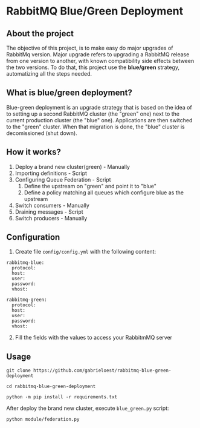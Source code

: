 
# RabbitMQ Blue/Green Deployment

## About the project
The objective of this project, is to make easy do major upgrades of RabbitMq version. Major upgrade refers to upgrading a RabbitMQ release from one version to another, with known compatibility side effects between the two versions. To do that, this project use the **blue/green** strategy, automatizing all the steps needed.

## What is blue/green deployment?
Blue-green deployment is an upgrade strategy that is based on the idea of to setting up a second RabbitMQ cluster (the "green" one) next to the current production cluster (the "blue" one). Applications are then switched to the "green" cluster. When that migration is done, the "blue" cluster is decomissioned (shut down).

## How it works?
1. Deploy a brand new cluster(green) - Manually
2. Importing definitions - Script
3. Configuring Queue Federation - Script
    1. Define the upstream on "green" and point it to "blue"
    2. Define a policy matching all queues which configure blue as the upstream
4. Switch consumers - Manually
5. Draining messages - Script
5. Switch producers - Manually

## Configuration
1. Create file `config/config.yml` with the following content:
```
rabbitmq-blue:
  protocol:
  host:
  user:
  password:
  vhost:

rabbitmq-green:
  protocol:
  host:
  user:
  password:
  vhost:
```
2. Fill the fields with the values to access your RabbitmMQ server

## Usage
```
git clone https://github.com/gabrieloest/rabbitmq-blue-green-deployment
```
```
cd rabbitmq-blue-green-deployment
```
```
python -m pip install -r requirements.txt
```

After deploy the brand new cluster, execute `blue_green.py` script:
```
python module/federation.py
```
